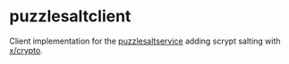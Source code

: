 # puzzlesaltclient

Client implementation for the [puzzlesaltservice](https://github.com/dvaumoron/puzzlesaltservice) adding scrypt salting with [x/crypto](https://pkg.go.dev/golang.org/x/crypto).
